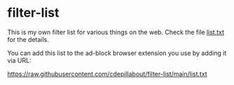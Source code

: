 # filter-list

This is my own filter list for various things on the web.  Check the file [list.txt](./list.txt) for the details.

You can add this list to the ad-block browser extension you use by adding it via URL:

<https://raw.githubusercontent.com/cdepillabout/filter-list/main/list.txt>
